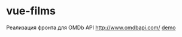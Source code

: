 # vue-films
Реализация фронта для OMDb API http://www.omdbapi.com/
[demo](https://vitaliy-ce.github.io/vue-films/)